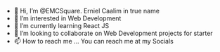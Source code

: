 - 👋 Hi, I’m @EMCSquare. Erniel Caalim in true name
- 👀 I’m interested in Web Development
- 🌱 I’m currently learning React JS
- 💞️ I’m looking to collaborate on Web Development projects for starter
- 📫 How to reach me ...
  You can reach me at my Socials
  
  

<!---
EMCSquare12/EMCSquare12 is a ✨ special ✨ repository because its `README.md` (this file) appears on your GitHub profile.
You can click the Preview link to take a look at your changes.
--->
